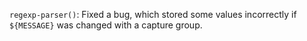 `regexp-parser()`: Fixed a bug, which stored some values incorrectly if `${MESSAGE}` was changed with a capture group.
